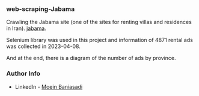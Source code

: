 ### web-scraping-Jabama
Crawling the Jabama site (one of the sites for renting villas and residences in Iran). [jabama](https://www.jabama.com/).

Selenium library was used in this project and information of 4871 rental ads was collected in 2023-04-08.

And at the end, there is a diagram of the number of ads by province.






### Author Info
* LinkedIn - [Moein Baniasadi](www.linkedin.com/in/moein-baniasadi)
